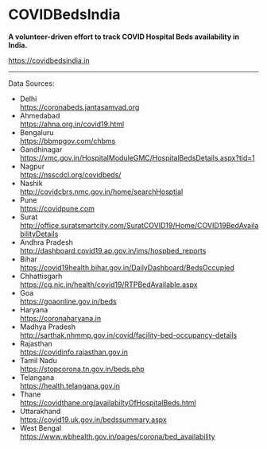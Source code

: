 # COVIDBedsIndia
**A volunteer-driven effort to track COVID Hospital Beds availability in India.**  
  
https://covidbedsindia.in  
  
---  
  
Data Sources:  
- Delhi  
https://coronabeds.jantasamvad.org  
- Ahmedabad  
https://ahna.org.in/covid19.html  
- Bengaluru  
https://bbmpgov.com/chbms  
- Gandhinagar  
https://vmc.gov.in/HospitalModuleGMC/HospitalBedsDetails.aspx?tid=1  
- Nagpur  
https://nsscdcl.org/covidbeds/  
- Nashik  
http://covidcbrs.nmc.gov.in/home/searchHosptial  
- Pune  
https://covidpune.com  
- Surat  
http://office.suratsmartcity.com/SuratCOVID19/Home/COVID19BedAvailabilityDetails  
- Andhra Pradesh  
http://dashboard.covid19.ap.gov.in/ims/hospbed_reports  
- Bihar  
https://covid19health.bihar.gov.in/DailyDashboard/BedsOccupied  
- Chhattisgarh  
https://cg.nic.in/health/covid19/RTPBedAvailable.aspx  
- Goa  
https://goaonline.gov.in/beds  
- Haryana  
https://coronaharyana.in
- Madhya Pradesh  
http://sarthak.nhmmp.gov.in/covid/facility-bed-occupancy-details  
- Rajasthan  
https://covidinfo.rajasthan.gov.in  
- Tamil Nadu  
https://stopcorona.tn.gov.in/beds.php  
- Telangana  
https://health.telangana.gov.in  
- Thane  
https://covidthane.org/availabiltyOfHospitalBeds.html  
- Uttarakhand  
https://covid19.uk.gov.in/bedssummary.aspx  
- West Bengal  
https://www.wbhealth.gov.in/pages/corona/bed_availability  
